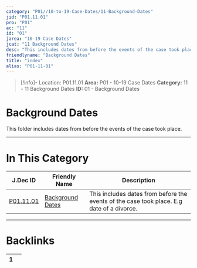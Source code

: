 ```yaml
---
category: "P01//10-to-19-Case-Dates/11-Background-Dates"
jid: "P01.11.01"
pro: "P01"
ac: "11"
id: "01"
jarea: "10-19 Case Dates"
jcat: "11 Background Dates"
desc: "This includes dates from before the events of the case took place. E.g date of a divorce."
friendlyname: "Background Dates"
title: "index"
alias: "P01-11-01"
---
```

>[!info]- Location: P01.11.01
>**Area:** P01 - 10-19 Case Dates
>**Category:** 11 - 11 Background Dates
>**ID:** 01 - Background Dates

# Background Dates

This folder includes dates from before the events of the case took place.
 


---
# In This Category

| J.Dec ID                                                                           | Friendly Name                                                                             | Description                                                                               |
| ---------------------------------------------------------------------------------- | ----------------------------------------------------------------------------------------- | ----------------------------------------------------------------------------------------- |
| [P01.11.01](index.md) | [Background Dates](index.md) | This includes dates from before the events of the case took place. E.g date of a divorce. |


---
# Backlinks
<div><table class="dataview table-view-table"><thead class="table-view-thead"><tr class="table-view-tr-header"><th class="table-view-th"><span></span><span class="dataview small-text">1</span></th><th class="table-view-th"><span></span></th></tr></thead><tbody class="table-view-tbody"></tbody></table></div>